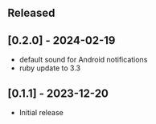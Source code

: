 ## Released

## [0.2.0] - 2024-02-19

- default sound for Android notifications
- ruby update to 3.3

## [0.1.1] - 2023-12-20

- Initial release
